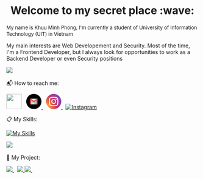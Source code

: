 <h1 align="center"> Welcome to my secret place :wave: </h1>

<font size="2">My name is Khuu Minh Phong, I'm currently a student of University of Information Technology (UIT) in Vietnam</font>

My main interests are Web Developement and Security. Most of the time, I'm a Frontend Developer, but I always look for opportunities to work as a Backend Developer or even Security positions

<picture>
  <source
    srcset="https://github-readme-stats.vercel.app/api?username=phongkhuu115&show_icons=true&theme=dark"
    media="(prefers-color-scheme: light)"
  />
  <source
    srcset="https://github-readme-stats.vercel.app/api?username=phongkhuu115&show_icons=true"
    media="(prefers-color-scheme: dark), (prefers-color-scheme: no-preference)"
  />
  <img src="https://github-readme-stats.vercel.app/api?username=phongkhuu115&show_icons=true" />
</picture>

:mailbox_with_mail: How to reach me:

<div>
  <a href='https://www.facebook.com/profile.php?id=100012597317849'><img src="https://raw.githubusercontent.com/gauravghongde/social-icons/master/PNG/Color/Facebook.png"  width="40" height="40"></a>
  &nbsp;
  <a href='mailto:phongkhuu115@gmail.com'>
    <picture>
      <source
        srcset="https://raw.githubusercontent.com/phongkhuu115/phongkhuu115/459db14b646842c80ee966bb90f3559bf0fe5d18/gmail-white.svg"
        media="(prefers-color-scheme: dark)"
       />
      <source
        srcset="https://github.com/phongkhuu115/phongkhuu115/blob/main/gmail-black.svg"
        media="(prefers-color-scheme: light), (prefers-color-scheme: no-preference)"
      />
      <img src="https://raw.githubusercontent.com/phongkhuu115/phongkhuu115/459db14b646842c80ee966bb90f3559bf0fe5d18/gmail-black.svg"  width="40" height="40">
    </picture>
  </a>
  &nbsp;
  <a href="https://www.instagram.com/phong.km115/">
    <img src="https://raw.githubusercontent.com/phongkhuu115/phongkhuu115/d42a2e9408143d66310800cdcae4061b13fe2b28/instagram.svg" alt="Instagram" width="40" height="40">
  </a>
  &nbsp;
  <a href="tel:+84937001063">
    <img src="https://raw.githubusercontent.com/gauravghongde/social-icons/9d939e1c5b7ea4a24ac39c3e4631970c0aa1b920/SVG/Color/Viber.svg" alt="Instagram" width="40" height="40">
  </a>
</div>

:clipboard: My Skills:

[![My Skills](https://skillicons.dev/icons?i=js,react,nodejs,express,html,css,bootstrap,tailwind,cs,git,github,linux,mysql)](https://skillicons.dev)

<picture>
  <source
    srcset="https://github-readme-stats.vercel.app/api/top-langs/?username=phongkhuu115&langs_count=7&theme=dark&layout=compact"
    media="(prefers-color-scheme: light)"
  />
  <source
    srcset="https://github-readme-stats.vercel.app/api/top-langs/?username=phongkhuu115&langs_count=7&layout=compact"
    media="(prefers-color-scheme: dark)"
  />
  <img src="https://github-readme-stats.vercel.app/api/top-langs/?username=phongkhuu115&langs_count=7&layout=compact" />
</picture>

:telescope: My Project:

<div>

<!-- F4 Koin -->
<a href="https://github.com/phongkhuu115/F4-Koin_Web">
  <picture>
    <source
      srcset="https://github-readme-stats.vercel.app/api/pin/?username=phongkhuu115&repo=F4-Koin_Web&theme=dark"
      media="(prefers-color-scheme: light)"
    />
    <source
      srcset="https://github-readme-stats.vercel.app/api/pin/?username=phongkhuu115&repo=F4-Koin_Web"
      media="(prefers-color-scheme: dark)"
    />
    <img src="https://github-readme-stats.vercel.app/api/pin/?username=phongkhuu115&repo=F4-Koin_Web" />
  </picture>
</a>
&nbsp;
<!-- FKM DEV -->
<a href="https://github.com/phongkhuu115/fkm-dev">
  <picture>
    <source
    srcset="https://github-readme-stats.vercel.app/api/pin/?username=phongkhuu115&repo=fkm-dev&theme=dark"
    media="(prefers-color-scheme: light)"
    />
    <source
      srcset="https://github-readme-stats.vercel.app/api/pin/?username=phongkhuu115&repo=fkm-dev"
      media="(prefers-color-scheme: dark)"
    />
    <img src="https://github-readme-stats.vercel.app/api/pin/?username=phongkhuu115&repo=fkm-dev" />
  </picture>
</a>
<!-- Bakery Web -->
<a href="https://github.com/phongkhuu115/BakeryWebsiteDemo">
  <picture>
  <source
    srcset="https://github-readme-stats.vercel.app/api/pin/?username=phongkhuu115&repo=BakeryWebsiteDemo&theme=dark"
    media="(prefers-color-scheme: light)"
  />
  <source
    srcset="https://github-readme-stats.vercel.app/api/pin/?username=phongkhuu115&repo=BakeryWebsiteDemo"
    media="(prefers-color-scheme: dark)"
  />
  <img src="https://github-readme-stats.vercel.app/api/pin/?username=phongkhuu115&repo=BakeryWebsiteDemo" />
</picture>
</a>
&nbsp;
</div>
